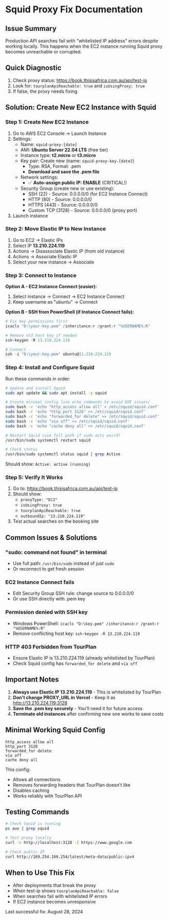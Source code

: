 # Squid Proxy Fix Documentation

## Issue Summary
Production API searches fail with "whitelisted IP address" errors despite working locally. This happens when the EC2 instance running Squid proxy becomes unreachable or corrupted.

## Quick Diagnostic
1. Check proxy status: https://book.thisisafrica.com.au/api/test-ip
2. Look for: `tourplanApiReachable: true` and `isUsingProxy: true`
3. If false, the proxy needs fixing

## Solution: Create New EC2 Instance with Squid

### Step 1: Create New EC2 Instance
1. Go to AWS EC2 Console → Launch Instance
2. Settings:
   - Name: `squid-proxy-[date]`
   - AMI: **Ubuntu Server 22.04 LTS** (free tier)
   - Instance type: **t2.micro** or **t3.micro**
   - Key pair: Create new (name: `squid-proxy-key-[date]`)
     - Type: RSA, Format: .pem
     - **Download and save the .pem file**
   - Network settings:
     - ✅ **Auto-assign public IP: ENABLE** (CRITICAL!)
   - Security Group (create new or use existing):
     - SSH (22) - Source: 0.0.0.0/0 (for EC2 Instance Connect)
     - HTTP (80) - Source: 0.0.0.0/0
     - HTTPS (443) - Source: 0.0.0.0/0
     - Custom TCP (3128) - Source: 0.0.0.0/0 (proxy port)
3. Launch instance

### Step 2: Move Elastic IP to New Instance
1. Go to EC2 → Elastic IPs
2. Select IP **13.210.224.119**
3. Actions → Disassociate Elastic IP (from old instance)
4. Actions → Associate Elastic IP
5. Select your new instance → Associate

### Step 3: Connect to Instance
**Option A - EC2 Instance Connect (easier):**
1. Select instance → Connect → EC2 Instance Connect
2. Keep username as "ubuntu" → Connect

**Option B - SSH from PowerShell (if Instance Connect fails):**
```powershell
# Fix key permissions first
icacls "D:\your-key.pem" /inheritance:r /grant:r "%USERNAME%:R"

# Remove old host key if needed
ssh-keygen -R 13.210.224.119

# Connect
ssh -i "D:\your-key.pem" ubuntu@13.210.224.119
```

### Step 4: Install and Configure Squid
Run these commands in order:

```bash
# Update and install Squid
sudo apt update && sudo apt install -y squid

# Create minimal config (use echo commands to avoid EOF issues)
sudo bash -c 'echo "http_access allow all" > /etc/squid/squid.conf'
sudo bash -c 'echo "http_port 3128" >> /etc/squid/squid.conf'
sudo bash -c 'echo "forwarded_for delete" >> /etc/squid/squid.conf'
sudo bash -c 'echo "via off" >> /etc/squid/squid.conf'
sudo bash -c 'echo "cache deny all" >> /etc/squid/squid.conf'

# Restart Squid (use full path if sudo acts weird)
/usr/bin/sudo systemctl restart squid

# Check status
/usr/bin/sudo systemctl status squid | grep Active
```

Should show: `Active: active (running)`

### Step 5: Verify It Works
1. Go to: https://book.thisisafrica.com.au/api/test-ip
2. Should show:
   - `proxyType: "EC2"`
   - `isUsingProxy: true`
   - `tourplanApiReachable: true`
   - `outboundIp: "13.210.224.119"`
3. Test actual searches on the booking site

## Common Issues & Solutions

### "sudo: command not found" in terminal
- Use full path: `/usr/bin/sudo` instead of just `sudo`
- Or reconnect to get fresh session

### EC2 Instance Connect fails
- Edit Security Group SSH rule: change source to 0.0.0.0/0
- Or use SSH directly with .pem key

### Permission denied with SSH key
- Windows PowerShell: `icacls "D:\key.pem" /inheritance:r /grant:r "%USERNAME%:R"`
- Remove conflicting host key: `ssh-keygen -R 13.210.224.119`

### HTTP 403 Forbidden from TourPlan
- Ensure Elastic IP is 13.210.224.119 (already whitelisted by TourPlan)
- Check Squid config has `forwarded_for delete` and `via off`

## Important Notes
1. **Always use Elastic IP 13.210.224.119** - This is whitelisted by TourPlan
2. **Don't change PROXY_URL in Vercel** - Keep it as http://13.210.224.119:3128
3. **Save the .pem key securely** - You'll need it for future access
4. **Terminate old instances** after confirming new one works to save costs

## Minimal Working Squid Config
```
http_access allow all
http_port 3128
forwarded_for delete
via off
cache deny all
```

This config:
- Allows all connections
- Removes forwarding headers that TourPlan doesn't like
- Disables caching
- Works reliably with TourPlan API

## Testing Commands
```bash
# Check Squid is running
ps aux | grep squid

# Test proxy locally
curl -x http://localhost:3128 -I https://www.google.com

# Check public IP
curl http://169.254.169.254/latest/meta-data/public-ipv4
```

## When to Use This Fix
- After deployments that break the proxy
- When test-ip shows `tourplanApiReachable: false`
- When searches fail with whitelisted IP errors
- If EC2 instance becomes unresponsive

Last successful fix: August 28, 2024